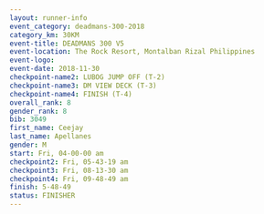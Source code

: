 ```yaml
---
layout: runner-info 
event_category: deadmans-300-2018 
category_km: 30KM 
event-title: DEADMANS 300 V5 
event-location: The Rock Resort, Montalban Rizal Philippines 
event-logo: 
event-date: 2018-11-30 
checkpoint-name2: LUBOG JUMP OFF (T-2) 
checkpoint-name3: DM VIEW DECK (T-3) 
checkpoint-name4: FINISH (T-4) 
overall_rank: 8
gender_rank: 8
bib: 3049
first_name: Ceejay
last_name: Apellanes
gender: M
start: Fri, 04-00-00 am
checkpoint2: Fri, 05-43-19 am
checkpoint3: Fri, 08-13-30 am
checkpoint4: Fri, 09-48-49 am
finish: 5-48-49
status: FINISHER
---
```

